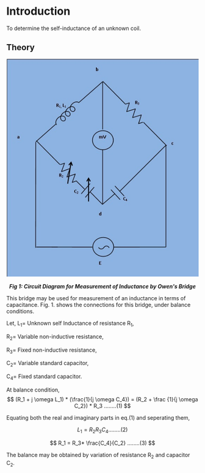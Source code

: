 # Introduction
To determine the self-inductance of an unknown coil. 

## Theory

  <div align="center">
<img src="images/owen_bridge_capacitance_theory8_upload.jpg" />

***Fig 1: Circuit Diagram for Measurement of Inductance by Owen's Bridge***
</div>
This bridge may be used for measurement of an inductance in terms of capacitance. Fig. 1. shows the connections for this bridge, under balance conditions.


Let,
  L<sub>1</sub>= Unknown self Inductance of resistance R<sub>1</sub>,

R<sub>2</sub>= Variable non-inductive resistance,

R<sub>3</sub>= Fixed non-inductive resistance,

C<sub>2</sub>= Variable standard capacitor,

C<sub>4</sub>= Fixed standard capacitor.

At balance condition, <br>
$$ (R_1 + j \omega L_1) * (\frac{1}{j \omega C_4}) = (R_2 + \frac {1}{j \omega C_2}) * R_3 ........(1) $$

 
Equating both the real and imaginary parts in eq.(1) and seperating them,
<div align="center">

$$ L_1 = R_2R_3C_4 ........(2) $$

$$ R_1 = R_3* \frac{C_4}{C_2}  ........(3) $$

</div>
The balance may be obtained by variation of resistance R<sub>2</sub> and capacitor C<sub>2</sub>.


<script id="MathJax-script" async src="https://cdn.jsdelivr.net/npm/mathjax@3/es5/tex-mml-chtml.js"></script>
